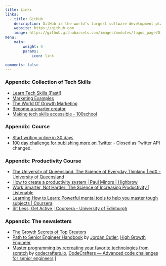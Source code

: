 ```yaml
---
title: Links
links:
  - title: GitHub
    description: GitHub is the world's largest software development platform.
    website: https://github.com
    image: https://github.githubassets.com/images/modules/logos_page/GitHub-Mark.png
menu:
    main: 
        weight: 4
        params:
            icon: link

comments: false
---
```


### Appendix: Collection of Tech Skills
* [Learn Tech Skills (Fast!)](https://hourups.com/)
* [Marketing Examples](https://marketingexamples.com/)
* [The World Of Growth Marketing](https://www.marketingexamined.com/)
* [Become a smarter creator](https://creatorscience.com/)
* [Making tech skills accessible - 100school](https://www.100school.com/)

### Appendix: Course
* [Start writing online in 30 days](https://www.ship30for30.com/)
* [100 day challenge for publishing more on Twitter](https://tweet100.com/) - Closed as Twitter API changed.

### Appendix: Productivity Course
* [The University of Queensland: The Science of Everyday Thinking | edX	- University of Queensland](https://www.edx.org/course/the-science-of-everyday-thinking)
* [How to create a productivity system | Paul Minors | Highbrow](https://gohighbrow.com/portfolio/how-to-create-a-productivity-system/)
* [Work Smarter, Not Harder: The Science of Increasing Productivity | Listenable](https://listenable.io/web/courses/123/work-smarter-not-harder-the-science-of-increasing-productivity/)
* [Learning How to Learn: Powerful mental tools to help you master tough subjects | Coursera](https://www.coursera.org/learn/learning-how-to-learn)
* [Sit Less, Get Active | Coursera - University of Edinburgh](https://www.coursera.org/learn/get-active)

### Appendix: The newsletters
* [The Growth Secrets of Top Creators](https://growthinreverse.com/)
* [Path to Senior Engineer Handbook](https://github.com/jordan-cutler/path-to-senior-engineer-handbook) by [Jordan Cutler](https://www.linkedin.com/in/jordancutler1/), [High Growth Engineer](https://read.highgrowthengineer.com/)
* [Master programming by recreating your favorite technologies from scratch](https://github.com/codecrafters-io/build-your-own-x) by [codecrafters.io](https://codecrafters.io/), [CodeCrafters — Advanced code challenges for senior engineers](https://www.ycombinator.com/launches/Gh3-codecrafters-advanced-code-challenges-for-senior-engineers)
]
